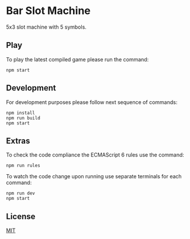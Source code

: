 # Bar Slot Machine

5x3 slot machine with 5 symbols.

## Play

To play the latest compiled game please run the command:

```
npm start
```

## Development

For development purposes please follow next sequence of commands:

```
npm install
npm run build
npm start
```

## Extras

To check the code compliance the ECMAScript 6 rules use the command:

```
npm run rules
```
To watch the code change upon running use separate terminals for each command:

```
npm run dev
npm start
```

## License
[MIT](https://choosealicense.com/licenses/mit/)